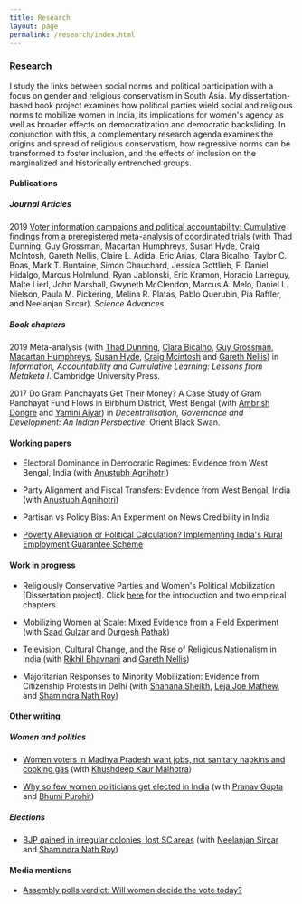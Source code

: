 ```yaml
---
title: Research
layout: page
permalink: /research/index.html
---
```


### Research
I study the links between social norms and political participation with a focus on gender and religious conservatism in South Asia. My dissertation-based book project examines how political parties wield social and religious norms to mobilize women in India, its implications for women's agency as well as broader effects on democratization and democratic backsliding. In conjunction with this, a complementary research agenda examines the origins and spread of religious conservatism, how regressive norms can be transformed to foster inclusion, and the effects of inclusion on the marginalized and historically entrenched groups.


#### Publications

##### Journal Articles
2019 [Voter information campaigns and political accountability: Cumulative findings from a preregistered meta-analysis of coordinated trials](https://advances.sciencemag.org/content/5/7/eaaw2612.full) (with Thad Dunning, Guy Grossman, Macartan Humphreys, Susan Hyde, Craig McIntosh, Gareth Nellis, Claire L. Adida, Eric Arias, Clara Bicalho, Taylor C. Boas, Mark T. Buntaine, Simon Chauchard, Jessica Gottlieb, F. Daniel Hidalgo, Marcus Holmlund, Ryan Jablonski, Eric Kramon, Horacio Larreguy, Malte Lierl, John Marshall, Gwyneth McClendon, Marcus A. Melo, Daniel L. Nielson, Paula M. Pickering, Melina R. Platas, Pablo Querubin, Pia Raffler, and Neelanjan Sircar). _Science Advances_

##### Book chapters
2019 Meta-analysis (with [Thad Dunning](http://www.thaddunning.com/), [Clara Bicalho](https://wzb.eu/en/persons/clara-bicalho-maia-correia), [Guy Grossman](https://web.sas.upenn.edu/ggros/), [Macartan Humphreys](http://www.macartan.nyc/), [Susan Hyde](http://susan.hyde.co/), [Craig Mcintosh](http://gps.ucsd.edu/faculty-directory/craig-mcintosh.html) and [Gareth Nellis](http://www.garethnellis.com/)) in _Information, Accountability and Cumulative Learning: Lessons from Metaketa I_. Cambridge University Press.

2017 Do Gram Panchayats Get Their Money? A Case Study of Gram Panchayat Fund Flows in Birbhum District, West Bengal (with [Ambrish Dongre](https://www.iima.ac.in/web/faculty/faculty-profiles/ambrish-dongre) and [Yamini Aiyar](http://www.cprindia.org/people/yamini-aiyar)) in _Decentralisation, Governance and Development: An Indian Perspective_. Orient Black Swan.

#### Working papers
* Electoral Dominance in Democratic Regimes: Evidence from West Bengal, India (with [Anustubh Agnihotri](http://polisci.berkeley.edu/people/person/anustubh-agnihotri))

* Party Alignment and Fiscal Transfers: Evidence from West Bengal, India (with [Anustubh Agnihotri](http://polisci.berkeley.edu/people/person/anustubh-agnihotri))

* Partisan vs Policy Bias: An Experiment on News Credibility in India 

* [Poverty Alleviation or Political Calculation? Implementing India's Rural Employment Guarantee Scheme](https://papers.ssrn.com/sol3/papers.cfm?abstract_id=2555738)

#### Work in progress
* Religiously Conservative Parties and Women's Political Mobilization [Dissertation project]. Click [here](https://www.dropbox.com/s/egzb70nq6751vft/writing_sample_hq_chowdhury.pdf?dl=0) for the introduction and two empirical chapters.

* Mobilizing Women at Scale: Mixed Evidence from a Field Experiment (with [Saad Gulzar](http://saadgulzar.com/) and [Durgesh Pathak](http://aamaadmiparty.org/teams/durgesh-pathak/)) 

* Television, Cultural Change, and the Rise of Religious Nationalism in India (with [Rikhil Bhavnani](https://faculty.polisci.wisc.edu/bhavnani/) and [Gareth Nellis](http://www.garethnellis.com/))

* Majoritarian Responses to Minority Mobilization: Evidence from Citizenship Protests in Delhi (with [Shahana Sheikh](https://politicalscience.yale.edu/people/shahana-sheikh), [Leja Joe Mathew](https://polisci.brown.edu/people/leja-joe-mathew), and [Shamindra Nath Roy](https://www.cprindia.org/people/shamindra-nath-roy))

#### Other writing
##### Women and politics 
* [Women voters in Madhya Pradesh want jobs, not sanitary napkins and cooking gas](https://theprint.in/opinion/women-voters-in-madhya-pradesh-want-jobs-not-sanitary-napkins-and-cooking-gas/155742/) (with [Khushdeep Kaur Malhotra](https://www.ideasforindia.in/profile/khusdeep.html)) 

* [Why so few women politicians get elected in India](https://www.livemint.com/elections/lok-sabha-elections/why-so-few-women-politicians-get-elected-in-india-1557134520487.html) (with [Pranav Gupta](https://polisci.berkeley.edu/people/person/pranav-gupta) and [Bhumi Purohit](https://polisci.berkeley.edu/people/person/bhumi-purohit))

##### Elections
* [BJP gained in irregular colonies, lost SC areas](https://www.hindustantimes.com/assembly-elections/bjp-gained-in-irregular-colonies-lost-sc-areas/story-sDxORRAPLDcQcXjhZs4IAL.html) (with [Neelanjan Sircar](https://www.cprindia.org/people/neelanjan-sircar) and [Shamindra Nath Roy](https://www.cprindia.org/people/shamindra-nath-roy)) 


#### Media mentions
* [Assembly polls verdict: Will women decide the vote today?](https://mumbaimirror.indiatimes.com/news/india/assembly-polls-verdict-will-women-decide-the-vote-today/articleshow/67032480.cms?utm_source=contentofinterest&utm_medium=text&utm_campaign=cppst)